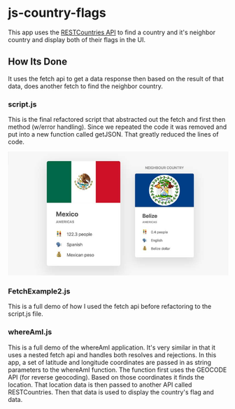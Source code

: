 # js-country-flags

This app uses the [RESTCountries API](https://restcountries.eu/) to find a country and it's neighbor country and display both of their flags in the UI.

## How Its Done

It uses the fetch api to get a data response then based on the result of that data, does another fetch to find the neighbor country.

### script.js

This is the final refactored script that abstracted out the fetch and first then method (w/error handling). Since we repeated the code it was removed and put into a new function called getJSON. That greatly reduced the lines of code.

![Country Neighbor Flags](js-country-flags.jpg)

### FetchExample2.js

This is a full demo of how I used the fetch api before refactoring to the script.js file.
### whereAmI.js

This is a full demo of the whereAmI application. It's very similar in that it uses a nested fetch api and handles both resolves and rejections. In this app, a set of latitude and longitude coordinates are passed in as string parameters to the whereAmI function. The function first uses the GEOCODE API (for reverse geocoding). Based on those coordinates it finds the location. That location data is then passed to another API called RESTCountries. Then that data is used to display the country's flag and data.
